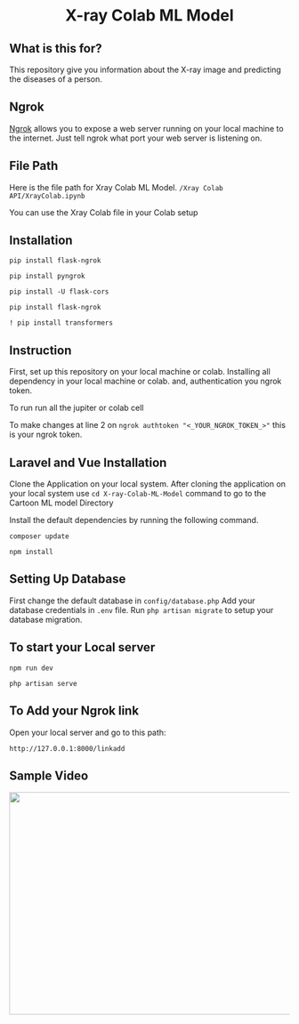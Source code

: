 <h1 align="center">
    <b> X-ray Colab ML Model
 </b> 
<br>
</h1>

## What is this for?
This repository give you information about the X-ray image and predicting the diseases of a person. 

## Ngrok
[Ngrok](https://ngrok.com/docs) allows you to expose a web server running on your local machine to the internet. Just tell ngrok what port your web server is listening on.


## File Path
Here is the file path for Xray Colab ML Model.
```/Xray Colab API/XrayColab.ipynb```

You can use the Xray Colab file in your Colab setup

## Installation
```pip install flask-ngrok```

```pip install pyngrok```

```pip install -U flask-cors```

```pip install flask-ngrok```

```! pip install transformers```

## Instruction
First, set up this repository on your local machine or colab.
Installing all dependency in your local machine or colab.
and, authentication you ngrok token. 
 
To run 
run all the jupiter or colab cell

To make changes
at line 2 on ```ngrok authtoken "<_YOUR_NGROK_TOKEN_>"``` this is your ngrok token.



## Laravel and Vue Installation

Clone the Application on your local system.
After cloning the application on your local system use ```cd X-ray-Colab-ML-Model``` command to go to the Cartoon ML model Directory 

Install the default dependencies by running the following command.

```composer update```

```npm install```

## Setting Up Database

First change the default database in ```config/database.php```
Add your database credentials in ```.env``` file.
Run ```php artisan migrate``` to setup your database migration.


## To start your Local server


```npm run dev```

```php artisan serve```


## To Add your Ngrok link 


Open your local server and go to this path:

```http://127.0.0.1:8000/linkadd```


## Sample Video 


<img src="./doc/XrayColab.gif" width="700" height="400" />